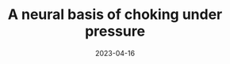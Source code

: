 ---
title: "A neural basis of choking under pressure"
collection: publications
permalink: /publication/2023-04-16-a-neural-basis-of-choking-under-pressure
excerpt: 'This paper is about the number 1. The number 2 is left for future work.'
date: 2023-04-16
venue: 'BioRxiv'
paperurl: 'https://www.biorxiv.org/content/10.1101/2023.04.16.537007v1'
citation: 'Adam L. Smoulder. (2023). &quot;A neural basis of choking under pressure&quot; <i>BioRxiv</i>.'
---